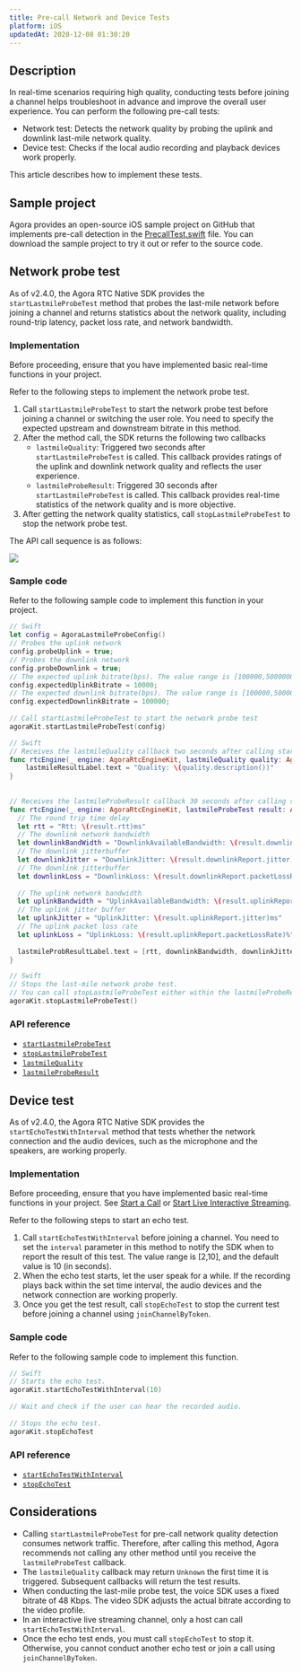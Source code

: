 ```yaml
---
title: Pre-call Network and Device Tests
platform: iOS
updatedAt: 2020-12-08 01:30:20
---
```

## Description

In real-time scenarios requiring high quality, conducting tests before joining a channel helps troubleshoot in advance and improve the overall user experience. You can perform the following pre-call tests:

- Network test: Detects the network quality by probing the uplink and downlink last-mile network quality.
- Device test: Checks if the local audio recording and playback devices work properly.

This article describes how to implement these tests.

## Sample project

Agora provides an open-source iOS sample project on GitHub that implements pre-call detection in the [PrecallTest.swift](https://github.com/AgoraIO/API-Examples/blob/master/iOS/APIExample/Examples/Advanced/PrecallTest/PrecallTest.swift) file. You can download the sample project to try it out or refer to the source code.

## Network probe test

As of v2.4.0, the Agora RTC Native SDK provides the `startLastmileProbeTest` method that probes the last-mile network before joining a channel and returns statistics about the network quality, including round-trip latency, packet loss rate, and network bandwidth.

### Implementation

Before proceeding, ensure that you have implemented basic real-time functions in your project. 

Refer to the following steps to implement the network probe test.

1. Call `startLastmileProbeTest` to start the network probe test before joining a channel or switching the user role. You need to specify the expected upstream and downstream bitrate in this method.
2. After the method call, the SDK returns the following two callbacks
	- `lastmileQuality`: Triggered two seconds after `startLastmileProbeTest` is called. This callback provides ratings of the uplink and downlink network quality and reflects the user experience.
	- `lastmileProbeResult`: Triggered 30 seconds after `startLastmileProbeTest` is called. This callback provides real-time statistics of the network quality and is more objective.
3. After getting the network quality statistics, call `stopLastmileProbeTest` to stop the network probe test.

The API call sequence is as follows:

![](https://web-cdn.agora.io/docs-files/1603946038258)

### Sample code

Refer to the following sample code to implement this function in your project.

```swift
// Swift
let config = AgoraLastmileProbeConfig()
// Probes the uplink network
config.probeUplink = true;
// Probes the downlink network
config.probeDownlink = true;
// The expected uplink bitrate(bps). The value range is [100000,5000000]
config.expectedUplinkBitrate = 10000;
// The expected downlink bitrate(bps). The value range is [100000,5000000]
config.expectedDownlinkBitrate = 100000;
  
// Call startLastmileProbeTest to start the network probe test
agoraKit.startLastmileProbeTest(config)
```

```swift
// Swift
// Receives the lastmileQuality callback two seconds after calling startLastmileProbeTest. This callback is triggered once every 2 seconds.
func rtcEngine(_ engine: AgoraRtcEngineKit, lastmileQuality quality: AgoraNetworkQuality) {
    lastmileResultLabel.text = "Quality: \(quality.description())"
}
  
  
// Receives the lastmileProbeResult callback 30 seconds after calling startLastmileProbeTest. This callback provides more detailed network quality statistics.
func rtcEngine(_ engine: AgoraRtcEngineKit, lastmileProbeTest result: AgoraLastmileProbeResult) {
  // The round trip time delay
  let rtt = "Rtt: \(result.rtt)ms"
  // The downlink network bandwidth
  let downlinkBandWidth = "DownlinkAvailableBandwidth: \(result.downlinkReport.availableBandwidth)Kbps"
  // The downlink jitterbuffer
  let downlinkJitter = "DownlinkJitter: \(result.downlinkReport.jitter)ms"
  // The downlink jitterbuffer
  let downlinkLoss = "DownlinkLoss: \(result.downlinkReport.packetLossRate)%"
    
  // The uplink network bandwidth
  let uplinkBandwidth = "UplinkAvailableBandwidth: \(result.uplinkReport.availableBandwidth)Kbps"
  // The uplink jitter buffer
  let uplinkJitter = "UplinkJitter: \(result.uplinkReport.jitter)ms"
  // The uplink packet loss rate
  let uplinkLoss = "UplinkLoss: \(result.uplinkReport.packetLossRate)%"
    
  lastmileProbResultLabel.text = [rtt, downlinkBandwidth, downlinkJitter, downlinkLoss, uplinkBandwidth, uplinkJitter, uplinkLoss].joined(separator: "\n")
}
```

```swift
// Swift
// Stops the last-mile network probe test.
// You can call stopLastmileProbeTest either within the lastmileProbeResult callback, or at other time before joining a channel.
agoraKit.stopLastmileProbeTest()
```

### API reference

- [`startLastmileProbeTest`](./API%20Reference/oc/Classes/AgoraRtcEngineKit.html#//api/name/startLastmileProbeTest:)
- [`stopLastmileProbeTest`](./API%20Reference/oc/Classes/AgoraRtcEngineKit.html#//api/name/stopLastmileProbeTest)
- [`lastmileQuality`](./API%20Reference/oc/Protocols/AgoraRtcEngineDelegate.html#//api/name/rtcEngine:lastmileQuality:)
- [`lastmileProbeResult`](./API%20Reference/oc/Protocols/AgoraRtcEngineDelegate.html#//api/name/rtcEngine:lastmileProbeTestResult:)

## Device test

As of v2.4.0, the Agora RTC Native SDK provides the `startEchoTestWithInterval` method that tests whether the network connection and the audio devices, such as the microphone and the speakers, are working properly.

### Implementation

Before proceeding, ensure that you have implemented basic real-time functions in your project. See [Start a Call](start_call_ios) or [Start Live Interactive Streaming](start_live_ios).

Refer to the following steps to start an echo test.

1. Call `startEchoTestWithInterval` before joining a channel. You need to set the `interval` parameter in this method to notify the SDK when to report the result of this test. The value range is [2,10], and the default value is 10 (in seconds).
2. When the echo test starts, let the user speak for a while. If the recording plays back within the set time interval, the audio devices and the network connection are working properly.
3. Once you get the test result, call `stopEchoTest` to stop the current test before joining a channel using `joinChannelByToken`.

### Sample code

Refer to the following sample code to implement this function.

```swift
// Swift
// Starts the echo test.
agoraKit.startEchoTestWithInterval(10)
 
// Wait and check if the user can hear the recorded audio.
 
// Stops the echo test.
agoraKit.stopEchoTest
```

### API reference

- [`startEchoTestWithInterval`](./API%20Reference/oc/Classes/AgoraRtcEngineKit.html#//api/name/startEchoTestWithInterval:successBlock:)
- [`stopEchoTest`](./API%20Reference/oc/Classes/AgoraRtcEngineKit.html#//api/name/stopEchoTest)

## Considerations

- Calling `startLastmileProbeTest` for pre-call network quality detection consumes network traffic. Therefore, after calling this method, Agora recommends not calling any other method until you receive the `lastmileProbeTest` callback.
- The `lastmileQuality` callback may return `Unknown` the first time it is triggered. Subsequent callbacks will return the test results.
- When conducting the last-mile probe test, the voice SDK uses a fixed bitrate of 48 Kbps. The video SDK adjusts the actual bitrate according to the video profile.
- In an interactive live streaming channel, only a host can call `startEchoTestWithInterval`.
- Once the echo test ends, you must call `stopEchoTest` to stop it. Otherwise, you cannot conduct another echo test or join a call using `joinChannelByToken`.

